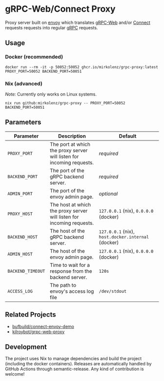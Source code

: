 # gRPC-Web/Connect Proxy

Proxy server built on [envoy](https://github.com/envoyproxy/envoy) which translates [gRPC-Web](https://github.com/grpc/grpc-web) and/or [Connect](https://connect.build) requests requests into regular [gRPC](https://github.com/grpc/grpc) requests.

## Usage

### Docker (recommended)

```shell
docker run --rm -it -p 50052:50052 ghcr.io/mirkolenz/grpc-proxy:latest PROXY_PORT=50052 BACKEND_PORT=50051
```

### Nix (advanced)

_Note:_ Currently only works on Linux systems.

```shell
nix run github:mirkolenz/grpc-proxy -- PROXY_PORT=50052 BACKEND_PORT=50051
```

## Parameters

| Parameter         | Description                                                           | Default                                            |
| ----------------- | --------------------------------------------------------------------- | -------------------------------------------------- |
| `PROXY_PORT`      | The port at which the proxy server will listen for incoming requests. | _required_                                         |
| `BACKEND_PORT`    | The port of the gRPC backend server.                                  | _required_                                         |
| `ADMIN_PORT`      | The port of the envoy admin page.                                     | _optional_                                         |
| `PROXY_HOST`      | The host at which the proxy server will listen for incoming requests. | `127.0.0.1` (nix), `0.0.0.0` (docker)              |
| `BACKEND_HOST`    | The host of the gRPC backend server.                                  | `127.0.0.1` (nix), `host.docker.internal` (docker) |
| `ADMIN_HOST`      | The host of the envoy admin page.                                     | `127.0.0.1` (nix), `0.0.0.0` (docker)              |
| `BACKEND_TIMEOUT` | Time to wait for a response from the backend server.                  | `120s`                                             |
| `ACCESS_LOG`      | The path to envoy's access log file                                   | `/dev/stdout`                                      |

## Related Projects

- [bufbuild/connect-envoy-demo](https://github.com/bufbuild/connect-envoy-demo)
- [kilroybot/grpc-web-proxy](https://github.com/kilroybot/grpc-web-proxy)

## Development

The project uses Nix to manage dependencies and build the project (including the docker containers).
Releases are automatically handled by GitHub Actions through semantic-release.
Any kind of contribution is welcome!
